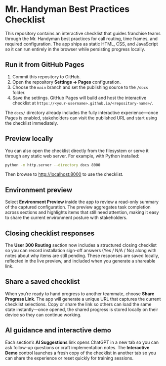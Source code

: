 # Mr. Handyman Best Practices Checklist

This repository contains an interactive checklist that guides franchise teams through the Mr. Handyman best practices for call routing, time frames, and required configuration. The app ships as static HTML, CSS, and JavaScript so it can run entirely in the browser while persisting progress locally.

## Run it from GitHub Pages

1. Commit this repository to GitHub.
2. Open the repository **Settings → Pages** configuration.
3. Choose the `main` branch and set the publishing source to the `/docs` folder.
4. Save the settings. GitHub Pages will build and host the interactive checklist at `https://<your-username>.github.io/<repository-name>/`.

The `docs/` directory already includes the fully interactive experience—once Pages is enabled, stakeholders can visit the published URL and start using the checklist immediately.

## Preview locally

You can also open the checklist directly from the filesystem or serve it through any static web server. For example, with Python installed:

```bash
python -m http.server --directory docs 8000
```

Then browse to [http://localhost:8000](http://localhost:8000) to use the checklist.

## Environment preview

Select **Environment Preview** inside the app to review a read-only summary of the captured configuration. The preview aggregates task completion across sections and highlights items that still need attention, making it easy to share the current environment posture with stakeholders.

## Closing checklist responses

The **User 300 Routing** section now includes a structured closing checklist so you can record installation sign-off answers (Yes / N/A / No) along with notes about why items are still pending. These responses are saved locally, reflected in the live preview, and included when you generate a shareable link.

## Share a saved checklist

When you’re ready to hand progress to another teammate, choose **Share Progress Link**. The app will generate a unique URL that captures the current checklist selections. Copy or share the link so others can load the same state instantly—once opened, the shared progress is stored locally on their device so they can continue working.

## AI guidance and interactive demo

Each section’s **AI Suggestions** link opens ChatGPT in a new tab so you can ask follow-up questions or craft implementation notes. The **Interactive Demo** control launches a fresh copy of the checklist in another tab so you can share the experience or reset quickly for training sessions.
